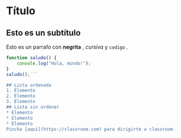 # Título
## Esto es un subtítulo
Esto es un parrafo con **negrita** , *cursiva* y `codigo` .
```javascript
function saludo() {
	console.log("Hola, mundo!");
}
saludo();```

## Lista ordenada
1. Elemento 
2. Elemento 
3. Elemento 
## Lista sin ordenar
* Elemento
* Elemento 
* Elemento
Pincha [aqui](https://classroom.com) para dirigirte a classroom.


